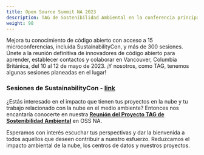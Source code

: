```yaml
---
title: Open Source Summit NA 2023
description: TAG de Sostenibilidad Ambiental en la conferencia principal de la Linux Foundation en Vancouver, Columbia Británica a partir del 10 Mayo del 2023.
weight: 98
---
```


Mejora tu conocimiento de código abierto con acceso a 15 microconferencias, incluida SustainabilityCon, y más de 300 sesiones. Únete a la reunión definitiva de innovadores de código abierto para aprender, establecer contactos y colaborar en Vancouver, Columbia Británica, del 10 al 12 de mayo de 2023.
¡Y nosotros, como TAG, tenemos algunas sesiones planeadas en el lugar!
### Sesiones de SustainabilityCon - [link](https://events.linuxfoundation.org/open-source-summit-north-america/program/schedule/)

¿Estás interesado en el impacto que tienen tus proyectos en la nube y tu trabajo relacionado con la nube en el medio ambiente?
Entonces nos encantaría conocerte en nuestra [**Reunión del Proyecto TAG de Sostenibilidad Ambiental**](https://tockify.com/cncf.public.events/detail/598/1683747900000) en OSS NA.

Esperamos con interés escuchar tus perspectivas y dar la bienvenida a todos aquellos que deseen contribuir a nuestro esfuerzo.
Reduzcamos el impacto ambiental de la nube, los centros de datos y nuestros proyectos.
